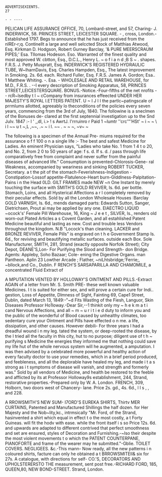                                                                ADVERTISEXIENTS.                                                              27
                                                                                                                               - - ----


 PELICAN                         LIFE ASSURANCE
       OFFICE, 70, Lombard-street, and 57, Charing-
                                                                                            J. INDERWICK,
                                                                                 58. PRINCES STREET, LEICESTER SQUARE.      -    ,
 cross, London.-Established 1797.
                                                                                Begs to announce that he has just received from the
                                nIREr-r;q.                                      Continellt a large and well selccted Stock of
 Matthias Atwood, Esq.           Kirkman D. Hodgson,
 Robert Gurney Barclay,                                                            '&   PURE MEERSCRAUM PIPES;'
    Esa.                         Tllomas Hodeson. Eso.                          Warranted of the finest quality and most approved
 W. cbtton, Esq., D.C.L.,        Henry L. ~ o f i a n d ;B S ~ .                shapes.
    F.R.S.                       J. Petty Muspratt, Esq.                        INDERWICK'S REGISTERED HYDRAULIC TUBE,
 W~lharnDavis, Esq.              Charles Hampden, Esq.,                           The latest improvement in Smoking. 2s. 6d. each.
 Richard Fuller, Esq.              F.R.S.
 James A. Gordon; Esa.. 1 Matthew Whiting.          -. Esa.            -        WHOLESALE AND RETAIL WAREHOUSE, for
    M.D., F.R.S.        .    --I                                                  every description of Smoking Apparatus, 58,
                                                                                  PRINCES  STREET,LEICESTERSQUARE.
    BONUS.-Notice.-Four-fifths          of the net nrofits                      --
 rcR~lsedby t l ~ cCompany from insurances effeected                                UNDER HER MAJESTY'S        ROYAL I.ETTERS PATENT.
 U ~ I J I I the partlc~patingscale of prrmlums allotted,
 agreeably lo theconditions of the policies every seven
 years, commencing from the 3rd of July, 1840.
    The followine is a sneclmen of the Bonuses de-
 clared at the first septennial investigation up to the
 Snd Julv. 1847 :-
 I    '
      \,,dl,
     i.&gt;
               !    s
                   AwrtJ.
                             I'rrruinro r Paid
                                                 1    ~lumtr ''crc'"'HSt'
                            ~ i ~ ~ \ i l ~~ u t ~,L ,~~, .~         ~ i l. ~~ . ~
                                                            ~ ~, ~v~ ~




   The following is a specimen of the Annual Pre-
miums required for the assurance o f f 100 o n a single
life :-
                                                                                   The best and safest Medicine for Ladies.          An
                                                                                eminent Physician says, "Ladies who take No. 1
                                                                                from 1 4 t o 20, and No. 2, from 2 0 to 50 years of age:
                                                     f s. d.   If   s. d.   /   pass through life comparatively free from complaint
                                                                                and never suffer from the painful diseases of advanced
                                                                                life." Consumption is prevented-Chlorosis-Gene-
                                                                                ral Weakness, accompanied by weariness and sinking
                              ROBERT TUCKER, Secretary.                         a t the pit of the stomach-Feverishness-Indigestion
                                                                                -Constipation-Lossof     appetite-Flatulence-Heart
                                                                                burn-Glddlness-Palpitation-Pains          i n the Head
0LD. GILT FRAMES made NEW
         ~n One Instant by merely touching the surface
with SMITH'S GOLD REVIVER, Is. 6d. per bottle.
                                                                                Stomach, Loins, and all Hysterical Affections a r l
                                                                                completely removed by their peculiar effects.
                                                                                  Sold by all the London Wholesale Houses :Barclay
GOLD VARNISH, Is. 6d., mends damaged parts:                                     Edwards Sutton, Sanger, Dietrichsen, Prout ai
may be applied by any one. EIAECTRO LIQUID                                      ~ocock's' Female Pill Warehouse, 16, King ~ J e e t ,
SILVER, Is., renders old worn-out Plated Articles a s                           Covent Garden, and all estahlished Patent Medicine
beautiful and lasting as new. Cost and trouble less                             Vendors throughout the kingdom. N.B "Locock's
than cleaning. LACKER and BRONZE REVIVER,                                       Female Pills" is engraved on t h e Government Stamp
Is. 6d., for reviving and beautifying metallic surfaces.                        outside each Box.
Sole Manufacturer, SMITH, 281, Strand (exactly
opposite Norfolk Street); City Depot, DEANE'S,Lon-                              For Purifying the Slood and Strength-
don Bridge. Agents: Appleby, Soho Bazaar; Cole-                                      ening the Digestive Organs.
man Pantheon. Aplin 23 Lowther Arcade ; Flather,
~niLhtsbridge;'Ferrie;, ~bllock,and Co., Dublin.
                                                                                F  RENCH'S SARSAPARILLA AND
                                                                                        CHAMOMILE, a concentrated Fluid Extract of

A       MPUTATION
        VENTED BY HOLLOWAY'S OINTMENT
AND PILLS.-Extract
                                             AGAIN
                          of a letter from Mr. S. Smith
                                                                 PRE-           these well known valuable Medicines. I t is suited
                                                                                for either sex, and will prove a certain cure for Indi..
                                                                                gestion, Loss of Appetite, Dlmness of Sight, Fainting
69, Cape1 Street, Dublin, dated March 13, 1849:-"~d                             Fits Wastlng of the Fiesh, Languor, Skin Diseases
Professor Ho1loway.-Dear Sir,--1 thinkit only my                                ~ h e k m a t i cand Nervous Affections, and all ~ m ~ u r i t i e d
duty to inform you and the public of the wonderful                              of Blood caused by unhealthy climates, too sedentary
cure your Ointment and Pills have effected o n me.                              a life, dissipation, and other causes. However debili-
For three years I had a dreadful wound i n my leg.                              tated the system, or deep-rooted the disease, by the
I tried all the faculty in this city, hut to no purpose;                        diligent use of t h ~ purifying
                                                                                                         s           Medicine the energies
they informed me that nothing could save my life hut                            of the whole nervous system will he augmented, a
amputation. I was then advised by a celebrated                                  more powerful and healthy action of every faculty
doctor to use your remedies, which in a brief period                            produced, and feebleness, and all the deplorable
have healed my leg, and made i t a s strong as i t                              symptoms of disease will vanish, and strength and
formerly was." Sold by all vendors of Medicine, and                             health be restored to the feeble and afflicted by its
at Professor Holloway9s establishment, 244, Strand,                             restorative properties.-Prepared            only by W. A.
London.                                                                         FRENCH,     309, Holborn, two doors west of Chancery-
                                                                                lane. Price 2s. gd., 4s. 6d., l l s , , and 228.


A RROWSMITH'S                                    NEW            SUM-            I7ORD'S EUREKA SHIRTS, Thirtv
       MER CURTAINS, Patented and Manufactured                   Shillings the half dozen.
for Her Majesty and the Nob~lity,kc., intrmsically        "Mr. Ford, of the Strand, hasinvented a shirt which
equal in effect t o the most costly, a t Forty Guineas. will fit the hodv with ease. while the front itself i s so
Price 12s. 6d. and upwards are adapted to different     contrived that perfect smoothness and set are ensured,
styles of Decoration and Furnishing.-~lso their         despite the most violent movements t o which the
PATENT COUNTERPANE, PIANOFORTE and                      frame of the wearer may he submitted."-Gblie.
TOILET COVERS. NEGLIGEES. &c.-This mann-                  Now ready, all the new patterns i n coloured shirts,
facture can only he obtained a t BRROWSMITEII& six for 27s. A catalogue, with directions for self-
CO.'S, DECORATORS      AND UPHOLSTERERSTO THE           measurement, sent post free.-RICHARD FORD, 185,
QUEEN,80, NEW BOND-STREET.                              Strand, London.

